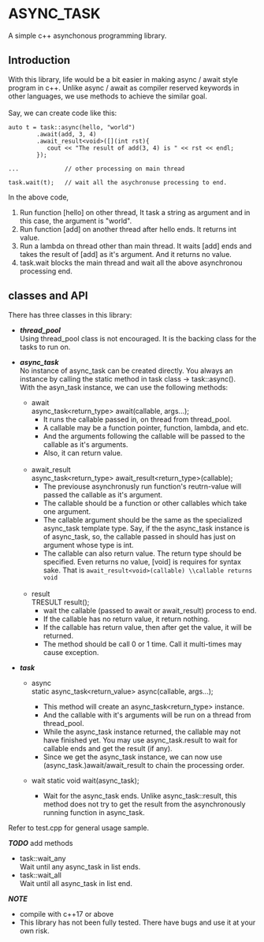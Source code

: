 # ASYNC_TASK

A simple c++ asynchonous programming library.

## Introduction

With this library, life would be a bit easier in making async / await style program in c++. Unlike async / await as compiler reserved keywords in other languages, we use methods to achieve the similar goal.
<br /><br />
Say, we can create code like this:
<br />
```
auto t = task::async(hello, "world")
        .await(add, 3, 4)
        .await_result<void>([](int rst){
           cout << "The result of add(3, 4) is " << rst << endl;
        });

...             // other processing on main thread

task.wait(t);   // wait all the asychronuse processing to end.
```
In the above code,<br>
1. Run function [hello] on other thread, It task a string as argument and in this case, the argument is "world".
2. Run function [add] on another thread after hello ends. It returns int value.
3. Run a lambda on thread other than main thread. It waits [add] ends and takes the result of [add] as it's argument. And it returns no value.
4. task.wait blocks the main thread and wait all the above asynchronou processing end.

## classes and API

There has three classes in this library:
- ***thread_pool***
<br>Using thread_pool class is not encouraged. It is the backing class for the tasks to run on. 

- ***async_task***
<br>No instance of async_task can be created directly. You always an instance by calling the static method in task class -> task::async().  
With the asyn_task instance, we can use the following methods:
  - await  
    async_task<return_type> await(callable, args...);
    + It runs the callable passed in, on thread from thread_pool. 
    + A callable may be a function pointer, function, lambda, and etc.
    + And the arguments following the callable will be passed to the callable as it's arguments.
    + Also, it can return value.
  <br /><br />
  - await_result  
    async_task<return_type> await_result<return_type>(callable);
    + The previouse asynchronusly run function's reutrn-value will passed the callable as it's argument.
    + The callable should be a function or other callables which take one argument.
    + The callable argument should be the same as the specialized async_task template type. Say, if the the async_task instance is of async_task<int>, so, the callable passed in should has just on argument whose type is int.
    + The callable can also return value. The return type should be specified. Even returns no value, [void] is requires for syntax sake. That is ```await_result<void>(callable) \\callable returns void```
  <br /><br />
  - result  
  TRESULT result();
    + wait the callable (passed to await or await_result) process to end.
    + If the callable has no return value, it return nothing.
    + If the callable has return value, then after get the value, it will be returned.
    + The method should be call 0 or 1 time. Call it multi-times may cause exception.

- ***task***
  - async  
  static async_task<return_value> async(callable, args...);
    + This method will create an async_task<return_type> instance.
    + And the callable with it's arguments will be run on a thread from thread_pool.
    + While the async_task instance returned, the callable may not have finished yet.
    You may use async_task.result to wait for callable ends and get the result (if any).
    + Since we get the async_task instance, we can now use (async_task.)await/await_result to chain the processing order.
    
  - wait
  static void wait(async_task<T>);
    + Wait for the async_task ends. Unlike async_task::result, this method does not try to get the result from the asynchronously running function in async_task.

Refer to test.cpp for general usage sample.

***TODO***
add methods
- task::wait_any  
  Wait until any async_task in list ends.
- task::wait_all   
  Wait until all async_task in list end.

***NOTE***
- compile with c++17 or above
- This library has not been fully tested. There have bugs and use it at your own risk.

